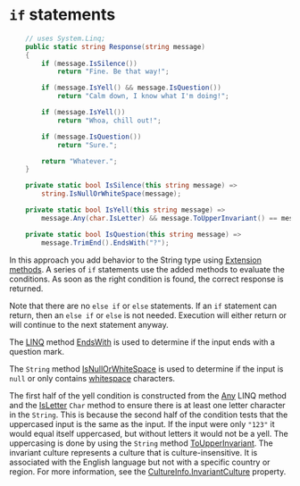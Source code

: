 # `if` statements

```csharp
    // uses System.Linq;
    public static string Response(string message)
    {
        if (message.IsSilence())
            return "Fine. Be that way!";

        if (message.IsYell() && message.IsQuestion())
            return "Calm down, I know what I'm doing!";

        if (message.IsYell())
            return "Whoa, chill out!";

        if (message.IsQuestion())
            return "Sure.";

        return "Whatever.";
    }

    private static bool IsSilence(this string message) =>
        string.IsNullOrWhiteSpace(message);

    private static bool IsYell(this string message) =>
        message.Any(char.IsLetter) && message.ToUpperInvariant() == message;

    private static bool IsQuestion(this string message) =>
        message.TrimEnd().EndsWith("?");
```

In this approach you add behavior to the String type using [Extension methods][extension-methods].
A series of `if` statements use the added methods to evaluate the conditions.
As soon as the right condition is found, the correct response is returned.

Note that there are no `else if` or `else` statements.
If an `if` statement can return, then an `else if` or `else` is not needed.
Execution will either return or will continue to the next statement anyway.

The [LINQ][linq] method [EndsWith][endswith] is used to determine if the input ends with a question mark.

The `String` method [IsNullOrWhiteSpace][isnullorwhitespace] is used to determine if the input is `null` or only contains [whitespace][whitespace] characters.

The first half of the yell condition is constructed from the [Any][any] LINQ method and the [IsLetter][isletter] `Char` method to ensure there is at least one letter character in the `String`.
This is because the second half of the condition tests that the uppercased input is the same as the input.
If the input were only `"123"` it would equal itself uppercased, but without letters it would not be a yell.
The uppercasing is done by using the `String` method [ToUpperInvariant][toupperinvariant].
The invariant culture represents a culture that is culture-insensitive.
It is associated with the English language but not with a specific country or region.
For more information, see the [CultureInfo.InvariantCulture][invariantculture] property.

[extension-methods]: https://learn.microsoft.com/en-us/dotnet/csharp/programming-guide/classes-and-structs/extension-methods
[linq]: https://learn.microsoft.com/en-us/dotnet/csharp/programming-guide/concepts/linq/
[endswith]: https://learn.microsoft.com/en-us/dotnet/api/system.string.endswith
[isnullorwhitespace]: https://learn.microsoft.com/en-us/dotnet/api/system.string.isnullorwhitespace
[whitespace]: https://www.oreilly.com/library/view/programming-c/0596001177/ch03s04.html
[any]: https://learn.microsoft.com/en-us/dotnet/api/system.linq.enumerable.any
[isletter]: https://learn.microsoft.com/en-us/dotnet/api/system.char.isletter
[toupperinvariant]: https://learn.microsoft.com/en-us/dotnet/api/system.string.toupperinvariant
[invariantculture]: https://learn.microsoft.com/en-us/dotnet/api/system.globalization.cultureinfo.invariantculture
